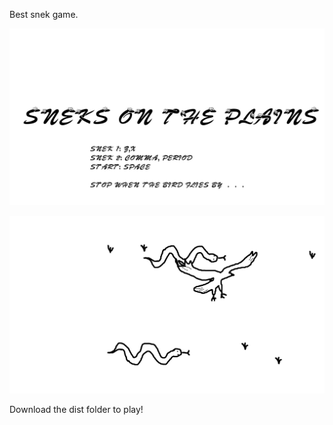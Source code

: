 Best snek game.

![Alt text](/title.JPG?raw=true "Title screen")

![Alt text](/gameplay.JPG?raw=true "Gameplay")

Download the dist folder to play!
